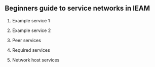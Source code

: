 ## Beginners guide to service networks in IEAM

1. Example service 1

2. Example service 2

3. Peer services

4. Required services

5. Network host services
